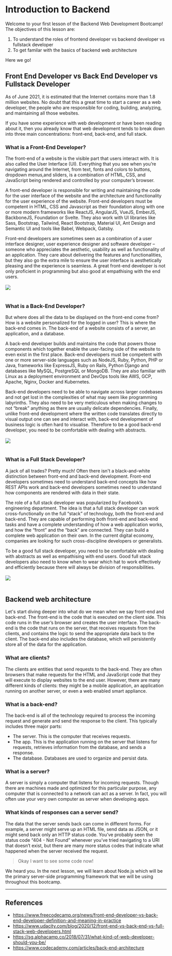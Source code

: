 # Introduction to Backend
Welcome to your first lesson of the Backend Web Development Bootcamp! The objectives of this lesson are:
1. To understand the roles of frontend developer vs backend developer vs fullstack developer
2. To get familar with the basics of backend web architecture

Here we go!

## Front End Developer vs Back End Developer vs Fullstack Developer
As of June 2021, it is estimated that the Internet contains more than 1.8 million websites. No doubt that this a great time to start a career as a web developer, the people who are responsible for coding, building, analyzing, and maintaining all those websites.

If you have some experience with web development or have been reading about it, then you already know that web development tends to break down into three main concentrations: front-end, back-end, and full stack.

### What is a Front-End Developer?
The front-end of a website is the visible part that users interact with. It is also called the User Interface (UI). Everything that you see when you’re navigating around the Internet, from text, fonts and colors to buttons, dropdown menus,and sliders, is a combination of HTML, CSS, and JavaScript being rendered and controlled by your computer’s browser.

A front-end developer is responsible for writing and maintaining the code for the user interface of the website and the architecture and functionality for the user experience of the website. Front-end developers must be competent in HTML, CSS and Javascript as their foundation along with one or more modern frameworks like ReactJS, AngularJS, VueJS, EmberJS, BackboneJS, Foundation or Svelte. They also work with UI libraries like Sass, Bootstrap, Tailwind, React Bootstrap, Material UI, Ant Design and Semantic UI and tools like Babel, Webpack, Gatsby.

Front-end developers are sometimes seen as a combination of a user interface designer, user experience designer and software developer – someone who appreciates the aesthetic, usability as well as functionality of an application. They care about delivering the features and functionalities, but they also go the extra mile to ensure the user interface is aesthetically pleasing and the experience is seamless. A great front-end developer is not only proficient in programming but also good at empathising with the end users.<br/><br/><img src="https://drive.google.com/uc?export=view&id=1EiN2DOjCpmS05ZLyrT73kVhM34Ne0S5-"><br/><br/>

### What is a Back-End Developer?
But where does all the data to be displayed on the front-end come from? How is a website personalized for the logged in user? This is where the back-end comes in. The back-end of a website consists of a server, an application, and a database.

A back-end developer builds and maintains the code that powers those components which together enable the user-facing side of the website to even exist in the first place. Back-end developers must be competent with one or more server-side languages such as NodeJS, Ruby, Python, PHP or Java, frameworks like ExpressJS, Ruby on Rails, Python Django and databases like MySQL, PostgreSQL or MongoDB. They are also familiar with Linux as a deployment environment and DevOps tools like AWS, GCP, Apache, Nginx, Docker and Kubernetes.

Back-end developers need to be able to navigate across larger codebases and not get lost in the complexities of what may seem like programming labyrinths. They also need to be very meticulous when making changes to not “break” anything as there are usually delicate dependencies. Finally, unlike front-end development where the written code translates directly to visual output one can see and interact with, back-end development of business logic is often hard to visualise. Therefore to be a good back-end developer, you need to be comfortable with dealing with abstracts.<br/><br/><img src="https://drive.google.com/uc?export=view&id=1PkIrF_pNnGbX1NiW-q1JIKokql1v4FI7"><br/><br/>

### What is a Full Stack Developer?
A jack of all trades? Pretty much! Often there isn't a black-and-white distinction between front-end and back-end development. Front-end developers sometimes need to understand back-end concepts like how REST APIs work and back-end developers sometimes need to understand how components are rendered with data in their state.

The role of a full stack developer was popularized by Facebook’s engineering department. The idea is that a full stack developer can work cross-functionally on the full “stack” of technology, both the front-end and back-end. They are capable of performing both front-end and back-end tasks and have a complete understanding of how a web application works, and how the “front” and the “back” are connected. They can build a complete web application on their own. In the current digital economy, companies are looking for such cross-discipline developers or generalists.

To be a good full stack developer, you need to be comfortable with dealing with abstracts as well as empathising with end users. Good full stack developers also need to know when to wear which hat to work effectively and efficiently because there will always be division of responsibilities.<br/><br/><img src="https://drive.google.com/uc?export=view&id=13hdTlUW0tk0J91wV-r7ruPX7uATpt9pe"><br/><br/>

## Backend web architecture
Let's start diving deeper into what do we mean when we say front-end and back-end. The front-end is the code that is executed on the client side. This code runs in the user’s browser and creates the user interface. The back-end is the code that runs on the server, that receives requests from the clients, and contains the logic to send the appropriate data back to the client. The back-end also includes the database, which will persistently store all of the data for the application.

### What are clients?
The clients are entities that send requests to the back-end. They are often browsers that make requests for the HTML and JavaScript code that they will execute to display websites to the end user. However, there are many different kinds of clients: they might be a mobile application, an application running on another server, or even a web enabled smart appliance.

### What is a back-end?
The back-end is all of the technology required to process the incoming request and generate and send the response to the client. This typically includes three major parts:
- The server. This is the computer that receives requests.
- The app. This is the application running on the server that listens for requests, retrieves information from the database, and sends a response.
- The database. Databases are used to organize and persist data.

### What is a server?
A server is simply a computer that listens for incoming requests. Though there are machines made and optimized for this particular purpose, any computer that is connected to a network can act as a server. In fact, you will often use your very own computer as server when developing apps.

### What kinds of responses can a server send?
The data that the server sends back can come in different forms. For example, a server might serve up an HTML file, send data as JSON, or it might send back only an HTTP status code. You’ve probably seen the status code “404 - Not Found” whenever you’ve tried navigating to a URI that doesn’t exist, but there are many more status codes that indicate what happened when the server received the request.

> Okay I want to see some code now!

We heard you. In the next lesson, we will learn about Node.js which will be the primary server-side programming framework that we will be using throughout this bootcamp.

---
## References
- https://www.freecodecamp.org/news/front-end-developer-vs-back-end-developer-definition-and-meaning-in-practice
- https://www.udacity.com/blog/2020/12/front-end-vs-back-end-vs-full-stack-web-developers.html
- https://sg.alphacamp.co/2018/07/31/what-kind-of-web-developer-should-you-be/
- https://www.codecademy.com/articles/back-end-architecture